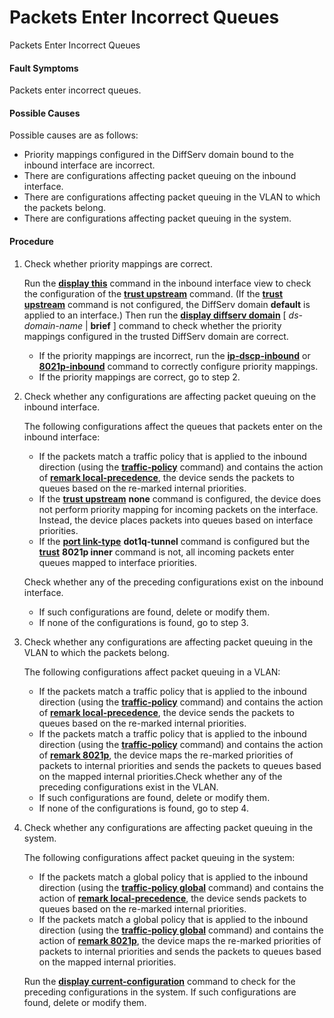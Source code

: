 Packets Enter Incorrect Queues
==============================

Packets Enter Incorrect Queues

#### Fault Symptoms

Packets enter incorrect queues.


#### Possible Causes

Possible causes are as follows:

* Priority mappings configured in the DiffServ domain bound to the inbound interface are incorrect.
* There are configurations affecting packet queuing on the inbound interface.
* There are configurations affecting packet queuing in the VLAN to which the packets belong.
* There are configurations affecting packet queuing in the system.


#### Procedure

1. Check whether priority mappings are correct.
   
   
   
   Run the [**display this**](cmdqueryname=display+this) command in the inbound interface view to check the configuration of the [**trust upstream**](cmdqueryname=trust+upstream) command. (If the [**trust upstream**](cmdqueryname=trust+upstream) command is not configured, the DiffServ domain **default** is applied to an interface.) Then run the [**display diffserv domain**](cmdqueryname=display+diffserv+domain) [ *ds-domain-name* | **brief** ] command to check whether the priority mappings configured in the trusted DiffServ domain are correct.
   
   * If the priority mappings are incorrect, run the [**ip-dscp-inbound**](cmdqueryname=ip-dscp-inbound) or [**8021p-inbound**](cmdqueryname=8021p-inbound) command to correctly configure priority mappings.
   * If the priority mappings are correct, go to step 2.
2. Check whether any configurations are affecting packet queuing on the inbound interface.
   
   The following configurations affect the queues that packets enter on the inbound interface:
   * If the packets match a traffic policy that is applied to the inbound direction (using the [**traffic-policy**](cmdqueryname=traffic-policy) command) and contains the action of [**remark local-precedence**](cmdqueryname=remark+local-precedence), the device sends the packets to queues based on the re-marked internal priorities.
   * If the [**trust upstream**](cmdqueryname=trust+upstream) **none** command is configured, the device does not perform priority mapping for incoming packets on the interface. Instead, the device places packets into queues based on interface priorities.
   * If the [**port link-type**](cmdqueryname=port+link-type) **dot1q-tunnel** command is configured but the [**trust**](cmdqueryname=trust) **8021p inner** command is not, all incoming packets enter queues mapped to interface priorities.
   
   Check whether any of the preceding configurations exist on the inbound interface.
   
   * If such configurations are found, delete or modify them.
   * If none of the configurations is found, go to step 3.
3. Check whether any configurations are affecting packet queuing in the VLAN to which the packets belong.
   
   
   
   The following configurations affect packet queuing in a VLAN:
   
   * If the packets match a traffic policy that is applied to the inbound direction (using the [**traffic-policy**](cmdqueryname=traffic-policy) command) and contains the action of [**remark local-precedence**](cmdqueryname=remark+local-precedence), the device sends the packets to queues based on the re-marked internal priorities.
   * If the packets match a traffic policy that is applied to the inbound direction (using the [**traffic-policy**](cmdqueryname=traffic-policy) command) and contains the action of [**remark 8021p**](cmdqueryname=remark+8021p), the device maps the re-marked priorities of packets to internal priorities and sends the packets to queues based on the mapped internal priorities.Check whether any of the preceding configurations exist in the VLAN.
   * If such configurations are found, delete or modify them.
   * If none of the configurations is found, go to step 4.
4. Check whether any configurations are affecting packet queuing in the system.
   
   
   
   The following configurations affect packet queuing in the system:
   
   * If the packets match a global policy that is applied to the inbound direction (using the [**traffic-policy global**](cmdqueryname=traffic-policy+global) command) and contains the action of [**remark local-precedence**](cmdqueryname=remark+local-precedence), the device sends packets to queues based on the re-marked internal priorities.
   * If the packets match a global policy that is applied to the inbound direction (using the [**traffic-policy global**](cmdqueryname=traffic-policy+global) command) and contains the action of [**remark 8021p**](cmdqueryname=remark+8021p), the device maps the re-marked priorities of packets to internal priorities and sends the packets to queues based on the mapped internal priorities.
   
   Run the [**display current-configuration**](cmdqueryname=display+current-configuration) command to check for the preceding configurations in the system. If such configurations are found, delete or modify them.